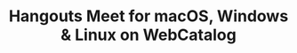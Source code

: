 ---
name: Hangouts Meet
category: Business
title: 'Hangouts Meet for macOS, Windows & Linux on WebCatalog'
key: hangouts-meet
fullUrl: 'https://meet.google.com'
hostname: meet.google.com

---